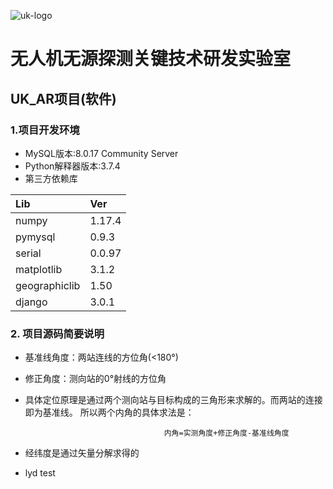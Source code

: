 ![uk-logo](https://s2.ax1x.com/2020/01/19/1C8qXt.png)
# 无人机无源探测关键技术研发实验室
## UK_AR项目(软件)

### 1.项目开发环境

- MySQL版本:8.0.17 Community Server
- Python解释器版本:3.7.4
- 第三方依赖库
    
|Lib            |Ver    |
|:----          |:----  |
|numpy          |1.17.4 |
|pymysql        |0.9.3  |
|serial         |0.0.97 |
|matplotlib     |3.1.2  |
|geographiclib  |1.50   |
|django         |3.0.1  |

### 2. 项目源码简要说明

- 基准线角度：两站连线的方位角(<180°)
- 修正角度：测向站的0°射线的方位角
- 具体定位原理是通过两个测向站与目标构成的三角形来求解的。而两站的连接即为基准线。
所以两个内角的具体求法是：

                                     内角=实测角度+修正角度-基准线角度
- 经纬度是通过矢量分解求得的

- lyd test